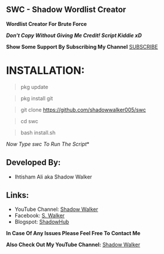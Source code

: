 ## SWC - Shadow Wordlist Creator

**Wordlist Creator For Brute Force**

***Don't Copy Without Giving Me Credit! Script Kiddie xD***

**Show Some Support By Subscribing My Channel** [SUBSCRIBE](https://youtube.com/ShadowWalkerYT)




# INSTALLATION:

> pkg update

> pkg install git

> git clone https://github.com/shadowwalker005/swc

> cd swc

> bash install.sh

*Now Type _swc_ To Run The Script**

## Developed By:
- Ihtisham Ali aka Shadow Walker
## Links:
- YouTube Channel: [Shadow Walker](https://youtube.com/ShadowWalkerYT)
- Facebook: [S. Walker](https://facebook.com/ShadowWalkerYT)
- Blogspot: [ShadowHub]( https://shadowhub.blogspot.com)



**In Case Of Any Issues Please Feel Free To Contact Me**

**Also Check Out My YouTube Channel:** [Shadow Walker](https://youtube.com/ShadowWalkerYT)


